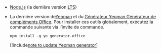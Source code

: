 - [Node.js](https://nodejs.org) (la dernière version [LTS](https://nodejs.org/about/releases))

- La dernière version de[Yeoman](https://github.com/yeoman/yo) et du [Générateur Yeoman Générateur de compléments Office](../develop/yeoman-generator-overview.md). Pour installer ces outils globalement, exécutez la commande suivante via l’invite de commande.

    ```command&nbsp;line
    npm install -g yo generator-office
    ```

    [!include[note to update Yeoman generator](../includes/note-yeoman-generator-update.md)]
